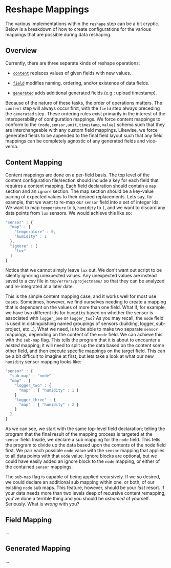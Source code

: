 # Reshape Mappings

The various implementations within the `reshape` step
can be a bit cryptic.  Below is a breakdown of how to
create configurations for the various mappings that are
possible during data reshaping.

## Overview

Currently, there are three separate kinds of reshape
operations:

- [`content`](#content-mapping) replaces values of given fields with new values.

- [`field`](#field-mapping) modifies naming, ordering, and/or existence of data fields.

- [`generated`](#generated-mapping) adds additional generated fields (e.g.; upload timestamp).

Because of the nature of these tasks, the order of operations matters.
The `content` step will always occur first, with the `field` step always
preceding the `generated` step.  These ordering rules exist primarily in
the interest of the interoperability of configuration mappings.  We force
content mappings to conform to the `(node,sensor,unit,timestamp,value)`
schema such that they are interchangeable with any custom field mappings.
Likewise, we force generated fields to be appended to the final field layout
such that any field mappings can be completely agnostic of any generated fields
and vice-versa.

## Content Mapping

Content mappings are done on a per-field basis.  The top level of
the content configuration file/section should include a key for
each field that requires a content mapping.  Each field declaration
should contain a `map` section and an `ignore` section.  The map section
should be a key-value pairing of expected values to their desired replacements.
Lets say, for example, that we want to re-map our `sensor` field into a set
of integer ids.  We want to map `temperature` to `0`, `humidity` to `1`, and
we want to discard any data points from `lux` sensors.  We would achieve
this like so:

````javascript
"sensor" : {
  "map" : {
    "temperature" : 0,
    "humidity" : 1
  },
  "ignore" : [
    "lux"
  ]
}
````

Notice that we cannot simply leave `lux` out.  We don't want out script
to be silently ignoring unexpected values.  Any unexpected values are
instead saved to a csv file in `tmp/errors/projectname/` so that they can be
analyzed and re-integrated at a later date.

This is the simple content mapping case, and it works well for most use cases.
Sometimes, however, we find ourselves needing to create a mapping that is
dependent on the values of more than one field.  What if, for example, we
have two different ids for `humidity` based on whether the sensor
is associated with `logger_one` or `logger_two`?  As you may recall,
the `node` field is used in distinguishing named groupings of sensors
(building, logger, sub-project, etc...).  What we need, is to be able
to make two separate `sensor` mappings, depending on the content of the
`node` field.  We can achieve this with the `sub-map` flag.  This tells
the program that it is about to encounter a *nested* mapping; it will
need to split up the data based on the content some other field, and then
execute specific mappings on the target field.  This can be
a bit difficult to imagine at first, but lets take a look at what our
new `humidity` sensor mapping looks like:

````javascript
"sensor" : {
  "sub-map" : "node"
  "map" : {
    "logger_two" : {
      "map" : { "humidity" : 1 }
    }
    "logger_three" : {
      "map" : { "humidity" : 2 }
    }
  }
}
````

As we can see, we start with the same top-level field declaration;
telling the program that the final result of the mapping process
is targeted at the `sensor` field.  Inside, we declare a sub mapping
for the `node` field.  This tells the program to divide up the data
based upon the contents of the node field first.  We pair each possible
`node` value with the `sensor` mapping that applies to all data points
with that `node` value.  Ignore blocks are optional, but we could have easily
added an ignore block to the `node` mapping, or either of the
contained `sensor` mappings.

The `sub-map` flag is capable of being applied recursively.  If we so desired,
we could declare an additional sub mapping within one, or both, of our
existing `node` sub maps.  This feature, however, should be your *last*
resort.  If your data needs more than two levels deep of recursive
content remapping, you've done a terrible thing and you should be *ashamed*
of yourself.  Seriously.  What is *wrong* with you?

## Field Mapping

...


## Generated Mapping

...
